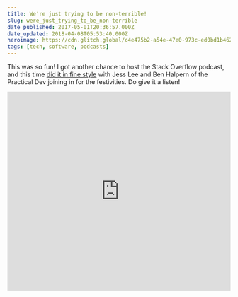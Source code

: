 ```yaml
---
title: We're just trying to be non-terrible!
slug: were_just_trying_to_be_non-terrible
date_published: 2017-05-01T20:36:57.000Z
date_updated: 2018-04-08T05:53:40.000Z
heroimage: https://cdn.glitch.global/c4e475b2-a54e-47e0-973c-ed0bd1b46262/stack-overflow-podcast.jpg?v=1669785802153
tags: [tech, software, podcasts]
---
```


This was so fun! I got another chance to host the Stack Overflow podcast, and this time [did it in fine style](https://dev.to/stackpodcast/podcast-107-were-just-trying-to-be-nonterrible) with Jess Lee and Ben Halpern of the Practical Dev joining in for the festivities. Do give it a listen!

<iframe frameborder="no" height="450" scrolling="no" src="https://w.soundcloud.com/player/?url=https%3A//api.soundcloud.com/tracks/320359722&color=ff5500&auto_play=false&hide_related=false&show_comments=true&show_user=true&show_reposts=false&visual=true" width="100%"></iframe>
